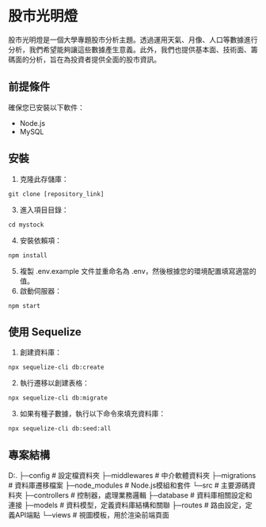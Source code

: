 # 股市光明燈
股市光明燈是一個大學專題股市分析主題。透過運用天氣、月像、人口等數據進行分析，我們希望能夠讓這些數據產生意義。此外，我們也提供基本面、技術面、籌碼面的分析，旨在為投資者提供全面的股市資訊。

## 前提條件
確保您已安裝以下軟件：
- Node.js
- MySQL
## 安裝
1. 克隆此存儲庫：
```
git clone [repository_link]
```
3. 進入項目目錄：
```
cd mystock
```
4. 安裝依賴項：
```
npm install
```
5. 複製 .env.example 文件並重命名為 .env，然後根據您的環境配置填寫適當的值。
6. 啟動伺服器：
```
npm start
```
## 使用 Sequelize
1. 創建資料庫：
```
npx sequelize-cli db:create
```
2. 執行遷移以創建表格：
```
npx sequelize-cli db:migrate
```
3. 如果有種子數據，執行以下命令來填充資料庫：
```
npx sequelize-cli db:seed:all
```

## 專案結構
D:.
├─config               # 設定檔資料夾
├─middlewares          # 中介軟體資料夾
├─migrations           # 資料庫遷移檔案
├─node_modules         # Node.js模組和套件
└─src                  # 主要源碼資料夾
    ├─controllers      # 控制器，處理業務邏輯
    ├─database         # 資料庫相關設定和連接
    ├─models           # 資料模型，定義資料庫結構和關聯
    ├─routes           # 路由設定，定義API端點
    └─views            # 視圖模板，用於渲染前端頁面



